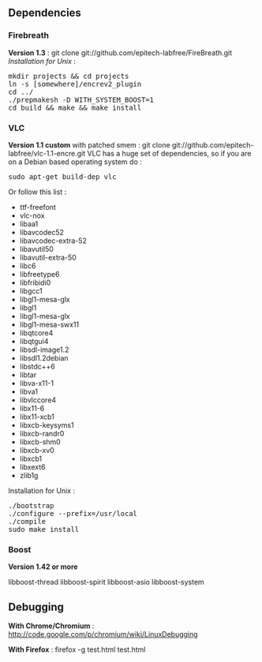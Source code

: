 ## Dependencies

### Firebreath

**Version 1.3** : git clone git://github.com/epitech-labfree/FireBreath.git
*Installation for Unix* :
<pre>
mkdir projects && cd projects
ln -s [somewhere]/encrev2_plugin
cd ../
./prepmakesh -D WITH_SYSTEM_BOOST=1
cd build && make && make install
</pre>

### VLC
**Version 1.1 custom** with patched smem  : git clone git://github.com/epitech-labfree/vlc-1.1-encre.git
VLC has a huge set of dependencies, so if you are on a Debian based operating system do :
<pre>sudo apt-get build-dep vlc</pre>
Or follow this list :
 * ttf-freefont
 * vlc-nox
 * libaa1
 * libavcodec52
 * libavcodec-extra-52
 * libavutil50
 * libavutil-extra-50
 * libc6
 * libfreetype6
 * libfribidi0
 * libgcc1
 * libgl1-mesa-glx
 * libgl1
 * libgl1-mesa-glx
 * libgl1-mesa-swx11
 * libqtcore4
 * libqtgui4
 * libsdl-image1.2
 * libsdl1.2debian
 * libstdc++6
 * libtar
 * libva-x11-1
 * libva1
 * libvlccore4
 * libx11-6
 * libx11-xcb1
 * libxcb-keysyms1
 * libxcb-randr0
 * libxcb-shm0
 * libxcb-xv0
 * libxcb1
 * libxext6
 * zlib1g

Installation for Unix :
<pre>
./bootstrap
./configure --prefix=/usr/local
./compile
sudo make install
</pre>

### Boost
**Version 1.42 or more**

libboost-thread
libboost-spirit
libboost-asio
libboost-system

## Debugging
**With Chrome/Chromium** : http://code.google.com/p/chromium/wiki/LinuxDebugging

**With Firefox** : firefox -g test.html test.html

